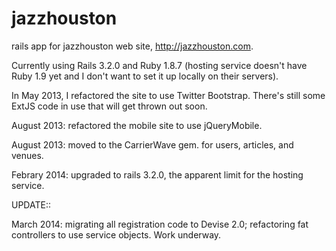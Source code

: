 jazzhouston
===========

rails app for jazzhouston web site, http://jazzhouston.com. 

Currently using Rails 3.2.0 and Ruby 1.8.7 (hosting service doesn't have Ruby 1.9 yet and I don't want to set it up locally on their servers).

In May 2013, I refactored the site to use Twitter Bootstrap. There's still some ExtJS code in use that will get thrown out soon.

August 2013: refactored the mobile site to use jQueryMobile.

August 2013: moved to the CarrierWave gem. for users, articles, and venues.

Febrary 2014: upgraded to rails 3.2.0, the apparent limit for the hosting service.

UPDATE::

March 2014: migrating all registration code to Devise 2.0; refactoring fat controllers to use service objects. Work underway.



